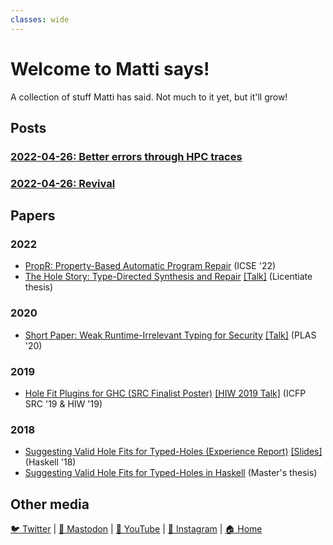 ```yaml
---
classes: wide
---
```


Welcome to Matti says!
===

A collection of stuff Matti has said. Not much to it yet, but it'll grow!

Posts
---
### [2022-04-26: Better errors through HPC traces](/posts/2022/04/26/hpc-traces.html)
### [2022-04-26: Revival](/posts/2022/04/26/revival.html)

Papers
---

### 2022
+ [PropR: Property-Based Automatic Program Repair](https://mpg.is/papers/gissurarson2022propr.pdf)
  (ICSE '22)
+ [The Hole Story: Type-Directed Synthesis and Repair](https://mpg.is/papers/gissurarson2022licentiate.pdf) [[Talk]](https://youtu.be/AClturcbDOk)
  (Licentiate thesis)

### 2020
+ [Short Paper: Weak Runtime-Irrelevant Typing for Security](https://mpg.is/papers/gissurarson2020short-paper-weak.pdf) [[Talk]](https://youtu.be/hqrzsj0YcJs)
  (PLAS '20)

### 2019
+ [Hole Fit Plugins for GHC (SRC Finalist Poster)](https://mpg.is/papers/gissurarson2019hole.pdf) [[HIW 2019 Talk]](https://mpg.is/papers/gissurarson2019hiw.pdf)
  (ICFP SRC '19 & HIW '19)

### 2018
+ [Suggesting Valid Hole Fits for Typed-Holes (Experience Report)](https://mpg.is/papers/gissurarson2018suggesting.pdf)
  [[Slides]](https://mpg.is/papers/gissurarson2018suggesting-talk.pdf)
  (Haskell '18)
+ [Suggesting Valid Hole Fits for Typed-Holes in Haskell](https://mpg.is/papers/gissurarson2018suggesting-msc.pdf)
  (Master's thesis)

Other media
----
[🐦 Twitter](https://twitter.com/tritlo)  |  [🐘 Mastodon](https://lodfill.is/web/accounts/107055820573214939)  |  [🎥 YouTube](https://www.youtube.com/c/Matth%C3%ADasP%C3%A1llGissurarson/featured)  | [📸 Instagram](https://www.instagram.com/tritlo/)  |  [🏠 Home](https://mpg.is/)
